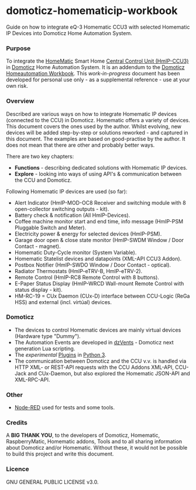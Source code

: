 # domoticz-homematicip-workbook
Guide on how to integrate eQ-3 Homematic CCU3 with selected Homematic IP Devices into Domoticz Home Automation System.

### Purpose
To integrate the [HomeMatic](https://www.homematic.com) Smart Home [Central Control Unit (HmIP-CCU3)](https://www.eq-3.com/products/homematic/detail/smart-home-central-control-unit-ccu3.html) in [Domoticz](https://www.domoticz.com/) Home Automation System.
It is an addendum to the [Domoticz Homeautomation Workbook](https://github.com/rwbl/domoticz-homeautomation-workbook).
This _work-in-progress_ document has been developed for personal use only - as a supplemental reference - use at your own risk.

### Overview
Described are various ways on how to integrate Homematic IP devices (connected to the CCU) in Domoticz.
Homematic offers a variety of devices. This document covers the ones used by the author.
Whilst evolving, new devices will be added step-by-step or solutions reworked - and captured in this document.
The examples are based on good-practise by the author. It does not mean that there are other and probably better ways.

There are two key chapters:
* **Functions** - describing dedicated solutions with Homematic IP devices.
* **Explore** - looking into ways of using API's & communication between the CCU and Domoticz.

Following Homematic IP devices are used (so far):

* Alert Indicator (HmIP-MOD-OC8 Receiver and switching module with 8 open-collector switching outputs - kit).
* Battery check & notification (All HmIP-Devices).
* Coffee machine monitor start and end time, info message (HmIP-PSM Pluggable Switch and Meter).
* Electricity power & energy for selected devices (HmIP-PSM).
* Garage door open & close state monitor (HmIP-SWDM Window / Door Contact - magnet).
* Homematic Duty-Cycle monitor (System Variable).
* Homematic Statelist devices and datapoints (XML-API CCU3 Addon).
* Postbox Notifier (HmIP-SWDO Window / Door Contact - optical).
* Radiator Thermostats (HmIP-eTRV-B, HmIP-eTRV-2).
* Remote Control (HmIP-RC8 Remote Control with 8 buttons).
* E-Paper Status Display (HmIP-WRCD Wall-mount Remote Control with status display - kit).
* HM-RC-19 = CUx Daemon (CUx-D) interface between CCU-Logic (ReGa HSS) and external (incl. virtúal) devices.

### Domoticz
* The devices to control Homematic devices are mainly virtual devices (Hardware type "Dummy").
* The Automation Events are developed in [dzVents](https://www.domoticz.com/wiki/DzVents:_next_generation_Lua_scripting) - Domoticz next generation Lua scripting.
* The _experimental_ [Plugins](https://www.domoticz.com/wiki/Developing_a_Python_plugin) in [Python 3](https://www.python.org/).
* The communication between Domoticz and the CCU v.v. is handled via HTTP XML- or REST-API requests with the CCU Addons XML-API, CCU-Jack and CUx-Daemon, but also explored the Homematic JSON-API and XML-RPC-API.

### Other
* [Node-RED](https://nodered.org/) used for tests and some tools.

### Credits
A **BIG THANK YOU**, to the developers of Domoticz, Homematic, RaspberryMatic, Homematic addons, Tools and to all sharing information about Domoticz and/or Homematic.
Without these, it would not be possible to build this project and write this document.

### Licence
GNU GENERAL PUBLIC LICENSE v3.0.
